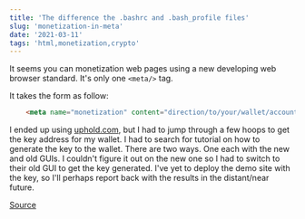 ```yaml
---
title: 'The difference the .bashrc and .bash_profile files'
slug: 'monetization-in-meta'
date: '2021-03-11'
tags: 'html,monetization,crypto'
---
```


It seems you can monetization web pages using a new developing web browser standard.  It's only one `<meta/>` tag.

It takes the form as follow:

```html
    <meta name="monetization" content="direction/to/your/wallet/account">
```

I ended up using [uphold.com](https://uphold.com), but I had to jump through a few hoops to get the key address for my wallet.  I had to search for tutorial on how to generate the key to the wallet.  There are two ways.  One each with the new and old GUIs.  I couldn't figure it out on the new one so I had to switch to their old GUI to get the key generated.  I've yet to deploy the demo site with the key, so I'll perhaps report back with the results in the distant/near future.

[Source](https://www.netlify.com/blog/2020/12/14/add-web-monetization-to-your-sites-with-snippet-injection)
